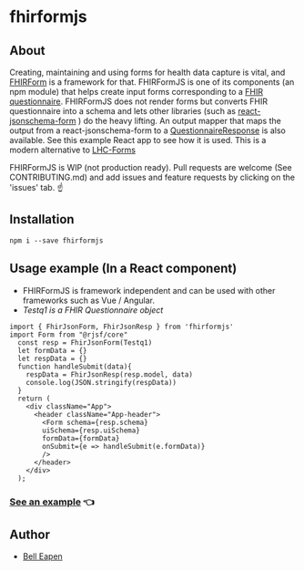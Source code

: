 # fhirformjs
## About
Creating, maintaining and using forms for health data capture is vital, and [FHIRForm](https://github.com/E-Health/fhirform) is a framework for that. FHIRFormJS is one of its components (an npm module) that helps create input forms corresponding to a [FHIR questionnaire](https://www.hl7.org/fhir/questionnaire.html). FHIRFormJS does not render forms but converts FHIR questionnaire into a schema and lets other libraries (such as [react-jsonschema-form](https://github.com/rjsf-team/react-jsonschema-form) ) do the heavy lifting. An output mapper that maps the output from a react-jsonschema-form to a [QuestionnaireResponse](https://www.hl7.org/fhir/questionnaireresponse.html) is also available. See this example React app to see how it is used. This is a modern alternative to [LHC-Forms](https://lhncbc.github.io/lforms/) 

FHIRFormJS is WIP (not production ready). Pull requests are welcome (See CONTRIBUTING.md) and add issues and feature requests by clicking on the 'issues' tab. :point_up:

## Installation
```
npm i --save fhirformjs
```

## Usage example (In a React component)
* FHIRFormJS is framework independent and can be used with other frameworks such as Vue / Angular.
* *Testq1 is a FHIR Questionnaire object*
```
import { FhirJsonForm, FhirJsonResp } from 'fhirformjs'
import Form from "@rjsf/core"
  const resp = FhirJsonForm(Testq1)
  let formData = {}
  let respData = {}
  function handleSubmit(data){
    respData = FhirJsonResp(resp.model, data)
    console.log(JSON.stringify(respData))
  }
  return (
    <div className="App">
      <header className="App-header">
        <Form schema={resp.schema} 
        uiSchema={resp.uiSchema}
        formData={formData}
        onSubmit={e => handleSubmit(e.formData)}
        />
      </header>
    </div>
  );
```
### [See an example](https://github.com/dermatologist/fhir-questionnaire-render-react) :point_left:

## Author

* [Bell Eapen](http://nuchange.ca/) 

